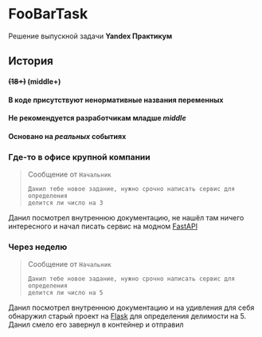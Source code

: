 # FooBarTask

Решение выпускной задачи **Yandex Практикум**

## История

#### ~~(18+)~~ (middle+)

#### В коде присутствуют ненормативные названия переменных

#### Не рекомендуется разработчикам младше _middle_

#### Основано на _реальных_ событиях

### Где-то в офисе крупной компании

> Сообщение от `Начальник`
> 
> ```
> Данил тебе новое задание, нужно срочно написать сервис для определения
> делится ли число на 3
> ```

Данил посмотрел внутреннюю документацию, не нашёл там ничего интересного
и начал писать сервис на модном [FastAPI](https://fastapi.tiangolo.com/)

### Через неделю

> Сообщение от `Начальник`
> 
> ```
> Данил тебе новое задание, нужно срочно написать сервис для определения
> делится ли число на 5
> ```

Данил посмотрел внутреннюю документацию и на удивления для себя обнаружил
старый проект на [Flask](https://flask.palletsprojects.com/) для определения
делимости на 5. Данил смело его завернул в контейнер и отправил

